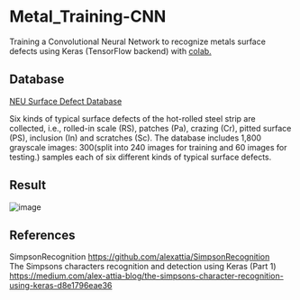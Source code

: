 # Metal_Training-CNN
Training a Convolutional Neural Network to recognize metals surface defects using Keras (TensorFlow backend) with [colab.](https://colab.research.google.com/drive/1sAI-tyUE9kzdbFtJKEoqaaEpU4ZjsT7x?usp=sharing)

## Database
[NEU Surface Defect Database](https://www.kaggle.com/datasets/kaustubhdikshit/neu-surface-defect-database)

Six kinds of typical surface defects of the hot-rolled steel strip are collected, i.e., rolled-in scale (RS), patches (Pa), crazing (Cr), pitted surface (PS), inclusion (In) and scratches (Sc). The database includes 1,800 grayscale images: 300(split into 240 images for training and 60 images for testing.) samples each of six different kinds of typical surface defects.

## Result

![image](https://github.com/celinehsieh68/Metal_Training-CNN/blob/main/result.PNG?raw=true)

## References

SimpsonRecognition  https://github.com/alexattia/SimpsonRecognition  
The Simpsons characters recognition and detection using Keras (Part 1) https://medium.com/alex-attia-blog/the-simpsons-character-recognition-using-keras-d8e1796eae36

